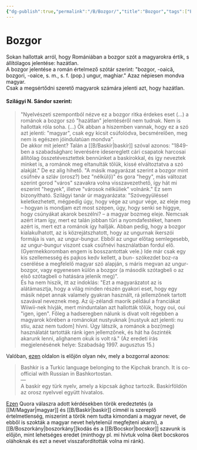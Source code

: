 ```yaml
---
{"dg-publish":true,"permalink":"/B/Bozgor/","title":"Bozgor","tags":["Englishtexttranslated"],"created":"2024-02-11T03:22","updated":"2024-10-23T23:50"}
---
```



# Bozgor

Sokan hallottak arról, hogy Romániában a bozgor szót a magyarokra értik, s állítólagos jelentése: hazátlan.  
A bozgor jelentése a román értelmező szótár szerint: "bozgor, -oaică, bozgori, -oaice, s. m., s. f. (pop.) ungur, maghiar." Azaz népiesen mondva magyar.  
Csak a megsértődni szerető magyarok számára jelenti azt, hogy hazátlan.  

#### Szilágyi N. Sándor szerint:  

> "Nyelvészeti szempontból nézve ez a bozgor ritka érdekes eset (...) a románok a bozgor szó "hazátlan" jelentéséről nem tudnak. Nem is hallottak róla soha. (...) Ők abban a hiszemben vannak, hogy ez a szó azt jelenti: "magyar", csak egy kicsit csúfolódva, becsmérelően, meg nem is egészen jóindulatúan mondva".  
> De akkor mit jelent? Talán a [[B/Baskír\|baskír]] szóval azonos: "1849-ben a szabadságharc leverésére idesereglett cári csapatok harcosai állítólag összetévesztettek bennünket a baskírokkal, és így neveztek minket is, a románok meg eltanulták tőlük, kissé elváltoztatva a szó alakját." De ez alig hihető. "A másik magyarázat szerint a bozgor mint csúfnév a szláv (orosz?) bez "nélkül(i)" és gora "hegy", más változat szerint gorod "város" szavakra volna visszavezethető, így hát mi eszerint "hegyek", illetve "városok nélküliek" volnánk." Ez sem bizonyítható. Szilágyi tanár úr magyarázata: "Szóvegyüléssel keletkezhetett, mégpedig úgy, hogy vége az ungur vége, az eleje meg – hogyan is mondjam ezt most szépen, úgy, hogy senki se higgye, hogy csúnyákat akarok beszélni? – a magyar bozmeg eleje. Nemcsak azért írtam így, mert ez talán jobban tűri a nyomdafestéket, hanem azért is, mert ezt a románok így hallják. Abban pedig, hogy a bozgor kialakulhatott, az is közrejátszhatott, hogy az ungurnak ikerszói formája is van, az ungur-bungur. Ebből az ungur előtag semlegesebb, az ungur-bungur viszont csak csúfnévi használatban fordul elő. (Gyermekkoromban engem is bosszantottak vele.) Ide már csak egy kis szellemesség és pajkos kedv kellett, a bun- szókezdet boz-ra cserélése a megfelelő magyar szó alapján, s máris megvan az ungur-bozgor, vagy egyenesen külön a bozgor (a második szótagbeli o az első szótagbeli o hatására jelenik meg)".  
> És ha nem hiszik, itt az indoklás: "Ezt a magyarázatot az is alátámasztja, hogy a világ minden részén gyakori eset, hogy egy másik népet annak valamely gyakran használt, rá jellemzőnek tartott szavával neveznek meg. Az új-zélandi maorik például a franciákat Wiiwii-nek hívják, mert minduntalan azt hallották tőlük, hogy oui, oui "igen, igen". Főleg a hadseregben nálunk is divat volt régebben a magyarok körében a románokat nustyuknak \[nustyuk azt jelenti: nu stiu, azaz nem tudom\] hívni. Úgy látszik, a románok a boz(meg) használatát tartották ránk igen jellemzőnek, és hát ha őszinték akarunk lenni, alighanem okuk is volt rá." (Az eredeti írás megjelenésének helye: Szabadság 1997. augusztus 15.)  

Valóban, [ezen](https://en.wikipedia.org/wiki/Bashkir_language) oldalon is előjön olyan név, mely a bozgorral azonos:  
> Bashkir is a Turkic language belonging to the Kipchak branch. It is co-official with Russian in Bashkortostan.  
> —  
> A baskír egy türk nyelv, amely a kipcsak ághoz tartozik. Baskírföldön az orosz nyelvvel együtt hivatalos.  

[Ezen](https://qr.ae/pNiXHN) Quora válaszra adott kérdésekben török eredeztetés (a [[M/Magyar\|magyar]] és [[B/Baskír\|baskír]] címnél is szereplő értelmetlenség, miszerint a török nem tudta kimondani a magyar nevet, de ebből is szokták a magyar nevet helytelenül megfejteni akarni), a [[B/Boszorkány\|boszorkány]]kodás és a [[B/Bocskor\|bocskor]] szavunk is előjön, mint lehetséges eredet (minthogy pl. mi hívtuk volna őket bocskoros oláhoknak és ezt a nevet visszafordították volna mi ránk).  